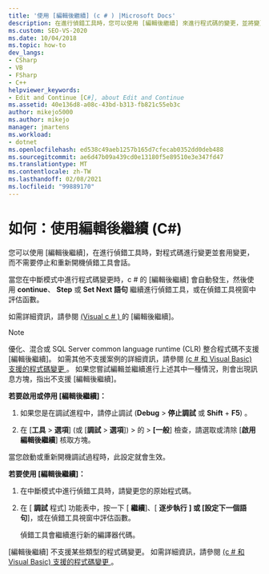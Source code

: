 ```yaml
---
title: '使用 [編輯後繼續] (c # ) |Microsoft Docs'
description: 在進行偵錯工具時，您可以使用 [編輯後繼續] 來進行程式碼的變更，並將變更套用到中斷模式，而不需在 Visual Studio 中停止再重新開機。
ms.custom: SEO-VS-2020
ms.date: 10/04/2018
ms.topic: how-to
dev_langs:
- CSharp
- VB
- FSharp
- C++
helpviewer_keywords:
- Edit and Continue [C#], about Edit and Continue
ms.assetid: 40e136d8-a08c-43bd-b313-fb821c55eb3c
author: mikejo5000
ms.author: mikejo
manager: jmartens
ms.workload:
- dotnet
ms.openlocfilehash: ed538c49aeb1257b165d7cfecab0352dd0deb488
ms.sourcegitcommit: ae6d47b09a439cd0e13180f5e89510e3e347fd47
ms.translationtype: MT
ms.contentlocale: zh-TW
ms.lasthandoff: 02/08/2021
ms.locfileid: "99889170"
---
```

# <a name="how-to-use-edit-and-continue-c"></a>如何：使用編輯後繼續 (C#)
您可以使用 [編輯後繼續]，在進行偵錯工具時，對程式碼進行變更並套用變更，而不需要停止和重新開機偵錯工具會話。

當您在中斷模式中進行程式碼變更時，c # 的 [編輯後繼續] 會自動發生，然後使用 **continue**、 **Step** 或 **Set Next 語句** 繼續進行偵錯工具，或在偵錯工具視窗中評估函數。

如需詳細資訊，請參閱 [ (Visual c # ) ](../debugger/edit-and-continue-visual-csharp.md)的 [編輯後繼續]。

>[!NOTE]
>優化、混合或 SQL Server common language runtime (CLR) 整合程式碼不支援 [編輯後繼續]。 如需其他不支援案例的詳細資訊，請參閱 [ (c # 和 Visual Basic) 支援的程式碼變更 ](../debugger/supported-code-changes-csharp.md)。 如果您嘗試編輯並繼續進行上述其中一種情況，則會出現訊息方塊，指出不支援 [編輯後繼續]。

**若要啟用或停用 [編輯後繼續]：**

1. 如果您是在調試進程中，請停止調試 (**Debug**  >  **停止調試** 或 **Shift** + **F5**) 。

1. 在 [**工具**  >  **選項**] (或 [**調試**  >  **選項**]) > 的  >  **[一般**] 檢查，請選取或清除 [**啟用編輯後繼續**] 核取方塊。

當您啟動或重新開機調試過程時，此設定就會生效。

**若要使用 [編輯後繼續]：**

1. 在中斷模式中進行偵錯工具時，請變更您的原始程式碼。

1. 在 [ **調試** 程式] 功能表中，按一下 [ **繼續**]、[ **逐步執行** **] 或 [設定下一個語句**]，或在偵錯工具視窗中評估函數。

   偵錯工具會繼續進行新的編譯器代碼。

[編輯後繼續] 不支援某些類型的程式碼變更。 如需詳細資訊，請參閱 [ (c # 和 Visual Basic) 支援的程式碼變更 ](../debugger/supported-code-changes-csharp.md)。
